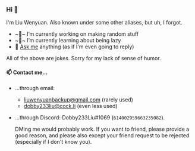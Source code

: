 ### Hi 👋

I'm Liu Wenyuan. Also known under some other aliases, but uh, I forgot.

- ~🔭~ I’m currently working on making random stuff
- ~🌱~ I’m currently learning about being lazy
- 💬 [Ask me](../../issues) anything (as if I'm even going to reply)

All of the above are jokes. Sorry for my lack of sense of humor.

#### 📫 Contact me...
- ...through email:
  - liuwenyuanbackup@gmail.com (rarely used)
  - dobby233liu@cock.li (even less used)
- ...through Discord: Dobby233Liu#1069 (`614002959663235082`).

  DMing me would probably work.
  If you want to friend, please provide a good reason, and please also except your friend request to be rejected (especially if I don't know you).
